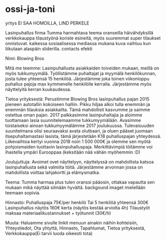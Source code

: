 # ossi-ja-toni
yritys
EI SAA HOMOILLA, LIND PERKELE





Lasinpuhallus firma
Tumma harmahtava teema oranseilla häivähdyksillä
verkkokauppa tilaustyönä
koriste esineitä, myös suuremmat super tilaukset onnistuvat.
kaikessa sosiaalisessa mediassa mukana
kuva vaihtuu kun liikutaan alaspäin sliderilla.
contacts efekti


Nimi: Blowing Bros

Mitä me teemme: Lasinpuhallusta asiakkaiden toiveiden mukaan,
meillä on myös tukkumyymälä. Työllistämme puhaltajat ja myymälä
henkilökunnan, josta tulee yhteensä 15 henkilöä. Järjestämme joka toinen 
viikonloppu puhallus pajoja max kymmenelle henkilölle kerralla. Järjestämme
myös näyttelyitä kerran kuukaudessa. 

Tietoa yrityksestä: Perustimme Blowing Bros lasinpuhallus pajan 2015 pieneen autotallin kokoiseen 
halliin. Pikku hiljaa alkoi tulla enemmän ja enemmän tilauksia asiakkailta. Tämä mahdollisti kasvumme
ja saimme ostettua oman pajan. 2017 palkkasimme lasinpuhaltajia ja aloimme tuottamaan lasia 
suunnitelemaamme tukkumyymälään. Avasimme toistaiseksi ainoan tukkumyymälämme 2017 joulukuussa.
Tulevaisuuden suunitelmana olisi seuraavaksi avata olutbaari, ja oluen pääset juomaan
itsepuhaltamastasi lasista, tämä järjestetään K18 puhalluspajan yhteydessä.
Liikevaihtoa kertyi vuonna 2018 noin 1 500 000€ ja olemme sen myötä pohjoismaiden tuottavin 
lasinpuhalluspaja. Merkittävimpiä töitämme voi ihastella ympäri Eurooppaa (keksitään nää vähän myöhemmin :D)

Joulujuttuja: Avoimet ovet näyttelyyn, näyttelyssä on mahdollista
katsoa lasinpuhallusta sekä valmiita töitä. Järjestämme arvonnan
jossa on mahdollista voittaa lahjakortti ja elämysmatka. 

Teema: Tumma harmaa plus tulen oranssi pääosin,
ottakaa vapautta sen mukaan mikä näyttää silmään hyvältä.
backgound imaget mielellään teemaan sopivia.

Hinnasto: Puhalluspaja 75€/per henkilö
	  Tai 5 henkilöä yhteensä 300€
	  Lasinpuhallus näytös 160€ kerta (näytös kestää arviolta 4h)
	  Tilaustyöt maksaa materiaalikustannukset + työtunnit (30€/h)



Muuta: Haluamme sivulle linkit menuun ainakin näihin kohteisiin,
Yhteystiedot, Ota yhtyttä, Hinnasto, Tapahtumat, Tietoa yrityksestä, Verkkokauppa(Ei tarvii luoda oikeesti tota)
